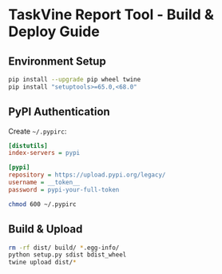 # TaskVine Report Tool - Build & Deploy Guide

## Environment Setup

```bash
pip install --upgrade pip wheel twine
pip install "setuptools>=65.0,<68.0"
```

## PyPI Authentication

Create `~/.pypirc`:
```ini
[distutils]
index-servers = pypi

[pypi]
repository = https://upload.pypi.org/legacy/
username = __token__
password = pypi-your-full-token
```

```bash
chmod 600 ~/.pypirc
```

## Build & Upload

```bash
rm -rf dist/ build/ *.egg-info/
python setup.py sdist bdist_wheel
twine upload dist/*
```